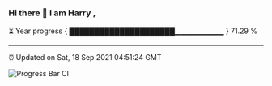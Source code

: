 ### Hi there 👋 I am Harry , 

⏳ Year progress { █████████████████████▁▁▁▁▁▁▁▁▁ } 71.29 %

---

⏰ Updated on Sat, 18 Sep 2021 04:51:24 GMT

![Progress Bar CI](https://github.com/duykhang68/duykhang68/workflows/Progress%20Bar%20CI/badge.svg)
